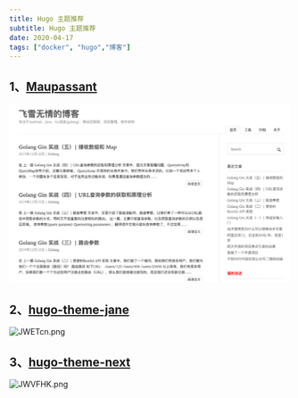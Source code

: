 ```yaml
---
title: Hugo 主题推荐
subtitle: Hugo 主题推荐
date: 2020-04-17
tags: ["docker", "hugo","博客"]
---
```



## 1、[Maupassant](https://github.com/flysnow-org/maupassant-hugo)

![](https://raw.githubusercontent.com/flysnow-org/maupassant-hugo/master/preview.png)

## 2、[hugo-theme-jane](https://github.com/xianmin/hugo-theme-jane)

![JWETcn.png](https://s1.ax1x.com/2020/04/27/JWETcn.png)

## 3、[hugo-theme-next](https://github.com/xtfly/hugo-theme-next)

![JWVFHK.png](https://s1.ax1x.com/2020/04/27/JWVFHK.png)

